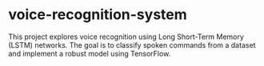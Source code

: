 # voice-recognition-system
This project explores voice recognition using Long Short-Term Memory (LSTM) networks. The goal is to classify spoken commands from a dataset and implement a robust model using TensorFlow. 
